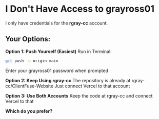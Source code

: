 # I Don't Have Access to grayross01

I only have credentials for the **rgray-cc** account.

## Your Options:

**Option 1: Push Yourself (Easiest)**
Run in Terminal:
```bash
git push -u origin main
```
Enter your grayross01 password when prompted

**Option 2: Keep Using rgray-cc**
The repository is already at rgray-cc/ClientFuse-Website
Just connect Vercel to that account

**Option 3: Use Both Accounts**
Keep the code at rgray-cc and connect Vercel to that

**Which do you prefer?**

